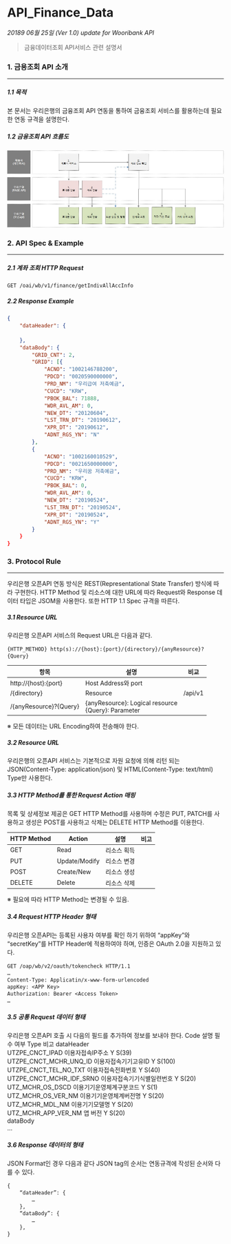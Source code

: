 # API_Finance_Data

_20189 06월 25일 (Ver 1.0) update for Wooribank API_

> 금융데이터조회 API서비스 관련 설명서

### 1. 금용조회 API 소개

----------

##### 1.1 목적

본 문서는 우리은행의 금융조회 API 연동을 통하여 금융조회 서비스를 활용하는데 필요한 연동 규격을 설명한다.

##### 1.2 금융조회 API 흐름도

![alt text](finance.jpg)




### 2. API Spec & Example

----------

##### 2.1 계좌 조회 HTTP Request

```
GET /oai/wb/v1/finance/getIndivAllAccInfo
```

##### 2.2 Response Example 

```json
{
	"dataHeader": {
		
	},
	"dataBody": {
		"GRID_CNT": 2,
		"GRID": [{
			"ACNO": "1002146788200",
			"PDCD": "0020590000000",
			"PRD_NM": "우리급여 저축예금",
			"CUCD": "KRW",
			"PBOK_BAL": 71888,
			"WDR_AVL_AM": 0,
			"NEW_DT": "20120604",
			"LST_TRN_DT": "20190612",
			"XPR_DT": "20190612",
			"ADNT_RGS_YN": "N"
		},
		{
			"ACNO": "1002160010529",
			"PDCD": "0021650000000",
			"PRD_NM": "우리꿈 저축예금",
			"CUCD": "KRW",
			"PBOK_BAL": 0,
			"WDR_AVL_AM": 0,
			"NEW_DT": "20190524",
			"LST_TRN_DT": "20190524",
			"XPR_DT": "20190524",
			"ADNT_RGS_YN": "Y"
		}
	}
}
```


### 3. Protocol Rule

----------

우리은행 오픈API 연동 방식은 REST(Representational State Transfer) 방식에 따라 구현한다. HTTP Method 및 리소스에 대한 URL에 따라 Request와 Response 데이터 타입은 JSOM을 사용한다.
또한 HTTP 1.1 Spec 규격을 따른다.

##### 3.1 Resource URL

우리은행 오픈API 서비스의 Request URL은 다음과 같다.
```
{HTTP_METHOD} http(s)://{host}:{port}/{directory}/{anyResource}?{Query}
```

항목 | 설명 | 비교
---- | ---- | ----
http://{host}:{port} | Host Address와 port | 	
/{directory} | Resource | /api/v1
/{anyResource}?{Query} | {anyResource}: Logical resource <br> {Query}: Parameter | 

※ 모든 데이터는 URL Encoding하여 전송해야 한다.

##### 3.2 Resource URL

우리은행의 오픈API 서비스는 기본적으로 자원 요청에 의해 리턴 되는 JSON(Content-Type: application/json) 및 HTML(Content-Type: text/html) Type만 사용한다.

##### 3.3 HTTP Method를 통한 Request Action 매핑

목록 및 상세정보 제공은 GET HTTP Method를 사용하며 수정은 PUT, PATCH를 사용하고 생성은 POST를 사용하고 삭제는 DELETE HTTP Method를 이용한다.

HTTP Method | Action | 설명 | 비고
---- | ---- | ---- | ----
GET | Read | 리소스 획득 | 
PUT | Update/Modify | 리소스 변경 | 
POST | Create/New | 리소스 생성 | 
DELETE | Delete | 리소스 삭제 | 

※ 필요에 따라 HTTP Method는 변경될 수 있음.

##### 3.4 Request HTTP Header 형태

우리은행 오픈API는 등록된 사용자 여부를 확인 하기 위하여 “appKey”와 “secretKey”를 HTTP Header에 적용하여야 하며, 인증은 OAuth 2.0을 지원하고 있다.
```
GET /oap/wb/v2/oauth/tokencheck HTTP/1.1
…
Content-Type: Applicatin/x-www-form-urlencoded
appKey: <APP Key>
Authorization: Bearer <Access Token>
…
```

##### 3.5 공통 Request 데이터 형태

우리은행 오픈API 호출 시 다음의 필드를 추가하여 정보를 보내야 한다.
Code	설명	필수
여부	Type	비고
dataHeader				
	UTZPE_CNCT_IPAD	이용자접속IP주소	Y	S(39)	
	UTZPE_CNCT_MCHR_UNQ_ID	이용자접속기기고유ID	Y	S(100)	
	UTZPE_CNCT_TEL_NO_TXT	이용자접속전화번호	Y	S(40)	
	UTZPE_CNCT_MCHR_IDF_SRNO	이용자접속기기식별일련번호	Y	S(20)	
	UTZ_MCHR_OS_DSCD	이용기기운영체계구분코드	Y	S(1)	
	UTZ_MCHR_OS_VER_NM	이용기기운영체계버전명	Y	S(20)	
	UTZ_MCHR_MDL_NM	이용기기모델명	Y	S(20)	
	UTZ_MCHR_APP_VER_NM	앱 버전	Y	S(20)	
dataBody				
	…				

##### 3.6 Response 데이터의 형태
JSON Format인 경우 다음과 같다 JSON tag의 순서는 연동규격에 작성된 순서와 다를 수 있다.
```
{
    “dataHeader”: {
        …
    },
    “dataBody”: {
        …
    },
}
```






